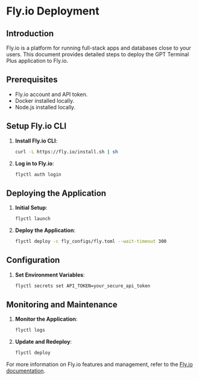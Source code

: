 # Fly.io Deployment

## Introduction

Fly.io is a platform for running full-stack apps and databases close to your users. This document provides detailed steps to deploy the GPT Terminal Plus application to Fly.io.

## Prerequisites

- Fly.io account and API token.
- Docker installed locally.
- Node.js installed locally.

## Setup Fly.io CLI

1. **Install Fly.io CLI**:
    ```sh
    curl -L https://fly.io/install.sh | sh
    ```

2. **Log in to Fly.io**:
    ```sh
    flyctl auth login
    ```

## Deploying the Application

1. **Initial Setup**:
    ```sh
    flyctl launch
    ```

2. **Deploy the Application**:
    ```sh
    flyctl deploy -c fly_configs/fly.toml --wait-timeout 300
    ```

## Configuration

1. **Set Environment Variables**:
    ```sh
    flyctl secrets set API_TOKEN=your_secure_api_token
    ```

## Monitoring and Maintenance

1. **Monitor the Application**:
    ```sh
    flyctl logs
    ```

2. **Update and Redeploy**:
    ```sh
    flyctl deploy
    ```

For more information on Fly.io features and management, refer to the [Fly.io documentation](https://fly.io/docs/).

